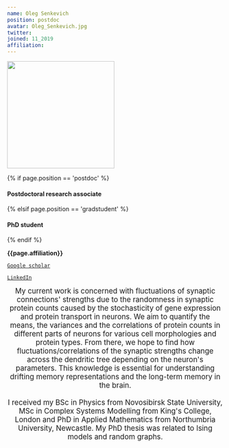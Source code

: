 ```yaml
---
name: Oleg Senkevich
position: postdoc
avatar: Oleg_Senkevich.jpg
twitter:
joined: 11_2019
affiliation:
---
```


<img width="250" src="{{site.baseurl}}/images/people/{{page.avatar}}" data-action="zoom">

 {% if page.position == 'postdoc' %}
<h4>Postdoctoral research associate</h4>
 {% elsif page.position == 'gradstudent' %}
<h4>PhD student</h4>
 {% endif %}

<b>{{page.affiliation}}</b>

<i class="fa fa-book"></i> <a href="https://scholar.google.com/citations?user=tL-MNe4AAAAJ&hl">`Google scholar`</a><br>

<i class="fa fa-book"></i> <a href="http://www.linkedin.com/in/oleg-senkevich">`LinkedIn`</a><br>

<header class="masthead text-justify" style="font-size:120%">
My current work is concerned with fluctuations of synaptic connections' strengths due to the randomness in synaptic protein counts caused by the stochasticity of gene expression and protein transport in neurons. We aim to quantify the means, the variances and the correlations of protein counts in different parts of neurons for various cell morphologies and protein types. From there, we hope to find how fluctuations/correlations of the synaptic strengths change across the dendritic tree depending on the neuron's parameters. This knowledge is essential for understanding drifting memory representations and the long-term memory in the brain.
<br><br>
I received my BSc in Physics from Novosibirsk State University, MSc in Complex Systems Modelling from King's College, London and PhD in Applied Mathematics from Northumbria University, Newcastle. My PhD thesis was related to Ising models and random graphs.
</header>
<br><br>